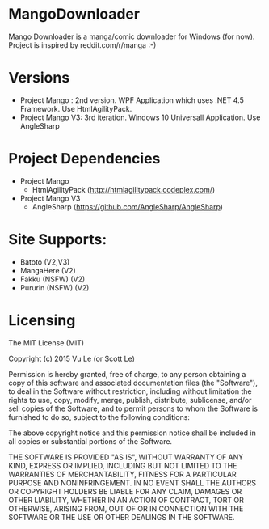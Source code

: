 # MangoDownloader
Mango Downloader is a manga/comic downloader for Windows (for now). Project is inspired by reddit.com/r/manga :-)

# Versions
- Project Mango : 2nd version. WPF Application which uses .NET 4.5 Framework. Use HtmlAgilityPack.
- Project Mango V3: 3rd iteration. Windows 10 Universall Application. Use AngleSharp

# Project Dependencies
- Project Mango
    - HtmlAgilityPack (http://htmlagilitypack.codeplex.com/)
- Project Mango V3
    - AngleSharp (https://github.com/AngleSharp/AngleSharp)

# Site Supports:
- Batoto (V2,V3)
- MangaHere (V2)
- Fakku (NSFW) (V2)
- Pururin (NSFW) (V2)

# Licensing

The MIT License (MIT)

Copyright (c) 2015 Vu Le (or Scott Le)

Permission is hereby granted, free of charge, to any person obtaining a copy
of this software and associated documentation files (the "Software"), to deal
in the Software without restriction, including without limitation the rights
to use, copy, modify, merge, publish, distribute, sublicense, and/or sell
copies of the Software, and to permit persons to whom the Software is
furnished to do so, subject to the following conditions:

The above copyright notice and this permission notice shall be included in all
copies or substantial portions of the Software.

THE SOFTWARE IS PROVIDED "AS IS", WITHOUT WARRANTY OF ANY KIND, EXPRESS OR
IMPLIED, INCLUDING BUT NOT LIMITED TO THE WARRANTIES OF MERCHANTABILITY,
FITNESS FOR A PARTICULAR PURPOSE AND NONINFRINGEMENT. IN NO EVENT SHALL THE
AUTHORS OR COPYRIGHT HOLDERS BE LIABLE FOR ANY CLAIM, DAMAGES OR OTHER
LIABILITY, WHETHER IN AN ACTION OF CONTRACT, TORT OR OTHERWISE, ARISING FROM,
OUT OF OR IN CONNECTION WITH THE SOFTWARE OR THE USE OR OTHER DEALINGS IN THE
SOFTWARE.
